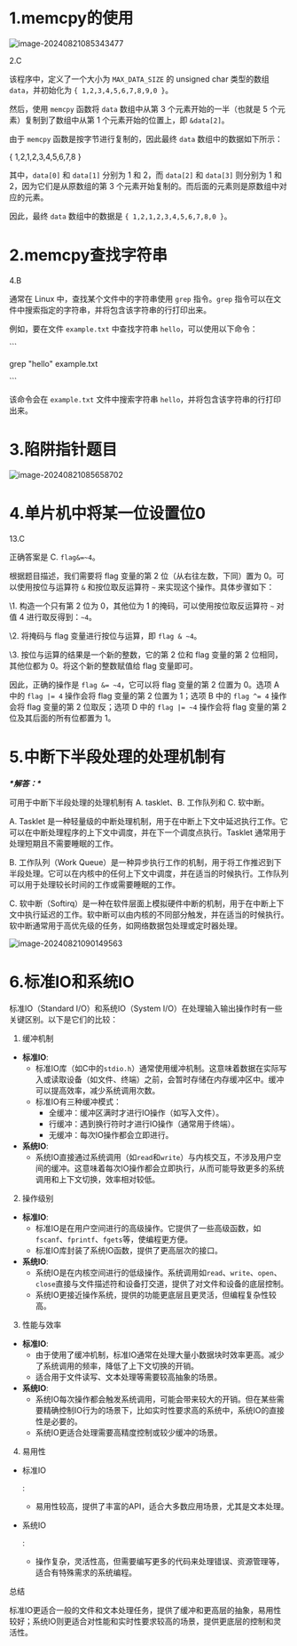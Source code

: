# 1.memcpy的使用

![image-20240821085343477](C:\Users\Parkin\Desktop\c语言笔试题\做过的试题\image\image-20240821085343477.png)



2.C

该程序中，定义了一个大小为 `MAX_DATA_SIZE` 的 unsigned char 类型的数组 `data`，并初始化为 `{ 1,2,3,4,5,6,7,8,9,0 }`。

然后，使用 `memcpy` 函数将 `data` 数组中从第 3 个元素开始的一半（也就是 5 个元素）复制到了数组中从第 1 个元素开始的位置上，即 `&data[2]`。

由于 `memcpy` 函数是按字节进行复制的，因此最终 `data` 数组中的数据如下所示：

 

{ 1,2,1,2,3,4,5,6,7,8 }

 

其中，`data[0]` 和 `data[1]` 分别为 1 和 2，而 `data[2]` 和 `data[3]` 则分别为 1 和 2，因为它们是从原数组的第 3 个元素开始复制的。而后面的元素则是原数组中对应的元素。

 

因此，最终 `data` 数组中的数据是 `{ 1,2,1,2,3,4,5,6,7,8,0 }`。





# 2.memcpy查找字符串

4.B

通常在 Linux 中，查找某个文件中的字符串使用 `grep` 指令。`grep` 指令可以在文件中搜索指定的字符串，并将包含该字符串的行打印出来。

 

例如，要在文件 `example.txt` 中查找字符串 `hello`，可以使用以下命令：

 

\```

grep "hello" example.txt

\```

 

该命令会在 `example.txt` 文件中搜索字符串 `hello`，并将包含该字符串的行打印出来。









# 3.陷阱指针题目

![image-20240821085658702](C:\Users\Parkin\Desktop\c语言笔试题\做过的试题\image\image-20240821085658702.png)





# 4.单片机中将某一位设置位0

13.C

正确答案是 C. `flag&=~4`。

 

根据题目描述，我们需要将 flag 变量的第 2 位（从右往左数，下同）置为 0。可以使用按位与运算符 `&` 和按位取反运算符 `~` 来实现这个操作。具体步骤如下：

 

\1. 构造一个只有第 2 位为 0，其他位为 1 的掩码，可以使用按位取反运算符 `~` 对值 4 进行取反得到：`~4`。

\2. 将掩码与 flag 变量进行按位与运算，即 `flag & ~4`。

\3. 按位与运算的结果是一个新的整数，它的第 2 位和 flag 变量的第 2 位相同，其他位都为 0。将这个新的整数赋值给 flag 变量即可。

 

因此，正确的操作是 `flag &= ~4`，它可以将 flag 变量的第 2 位置为 0。选项 A 中的 `flag |= 4` 操作会将 flag 变量的第 2 位置为 1；选项 B 中的 `flag ^= 4` 操作会将 flag 变量的第 2 位取反；选项 D 中的 `flag |= ~4` 操作会将 flag 变量的第 2 位及其后面的所有位都置为 1。







# 5.中断下半段处理的处理机制有

***\*解答：\****

可用于中断下半段处理的处理机制有 A. tasklet、B. 工作队列和 C. 软中断。

 

A. Tasklet 是一种轻量级的中断处理机制，用于在中断上下文中延迟执行工作。它可以在中断处理程序的上下文中调度，并在下一个调度点执行。Tasklet 通常用于处理短期且不需要睡眠的工作。

 

B. 工作队列（Work Queue）是一种异步执行工作的机制，用于将工作推迟到下半段处理。它可以在内核中的任何上下文中调度，并在适当的时候执行。工作队列可以用于处理较长时间的工作或需要睡眠的工作。

 

C. 软中断（Softirq）是一种在软件层面上模拟硬件中断的机制，用于在中断上下文中执行延迟的工作。软中断可以由内核的不同部分触发，并在适当的时候执行。软中断通常用于高优先级的任务，如网络数据包处理或定时器处理。

![image-20240821090149563](C:\Users\Parkin\Desktop\c语言笔试题\做过的试题\image\image-20240821090149563.png)



# 6.标准IO和系统IO

标准IO（Standard I/O）和系统IO（System I/O）在处理输入输出操作时有一些关键区别。以下是它们的比较：

1. 缓冲机制

- **标准IO**:
  - 标准IO库（如C中的`stdio.h`）通常使用缓冲机制。这意味着数据在实际写入或读取设备（如文件、终端）之前，会暂时存储在内存缓冲区中。缓冲可以提高效率，减少系统调用次数。
  - 标准IO有三种缓冲模式：
    - 全缓冲：缓冲区满时才进行IO操作（如写入文件）。
    - 行缓冲：遇到换行符时才进行IO操作（通常用于终端）。
    - 无缓冲：每次IO操作都会立即进行。
- **系统IO**:
  - 系统IO直接通过系统调用（如`read`和`write`）与内核交互，不涉及用户空间的缓冲。这意味着每次IO操作都会立即执行，从而可能导致更多的系统调用和上下文切换，效率相对较低。

2. 操作级别

- **标准IO**:
  - 标准IO是在用户空间进行的高级操作。它提供了一些高级函数，如`fscanf`、`fprintf`、`fgets`等，使编程更方便。
  - 标准IO库封装了系统IO函数，提供了更高层次的接口。
- **系统IO**:
  - 系统IO是在内核空间进行的低级操作。系统调用如`read`、`write`、`open`、`close`直接与文件描述符和设备打交道，提供了对文件和设备的底层控制。
  - 系统IO更接近操作系统，提供的功能更底层且更灵活，但编程复杂性较高。

3. 性能与效率

- **标准IO**:
  - 由于使用了缓冲机制，标准IO通常在处理大量小数据块时效率更高。减少了系统调用的频率，降低了上下文切换的开销。
  - 适合用于文件读写、文本处理等需要较高抽象的场景。
- **系统IO**:
  - 系统IO每次操作都会触发系统调用，可能会带来较大的开销。但在某些需要精确控制IO行为的场景下，比如实时性要求高的系统中，系统IO的直接性是必要的。
  - 系统IO更适合处理需要高精度控制或较少缓冲的场景。

4. 易用性

- 标准IO

  :

  - 易用性较高，提供了丰富的API，适合大多数应用场景，尤其是文本处理。

- 系统IO

  :

  - 操作复杂，灵活性高，但需要编写更多的代码来处理错误、资源管理等，适合有特殊需求的系统编程。

总结

标准IO更适合一般的文件和文本处理任务，提供了缓冲和更高层的抽象，易用性较好；系统IO则更适合对性能和实时性要求较高的场景，提供更底层的控制和灵活性。




